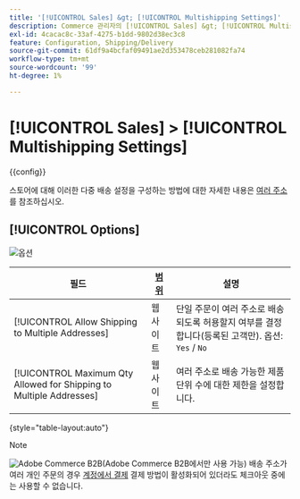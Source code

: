 ```yaml
---
title: '[!UICONTROL Sales] &gt; [!UICONTROL Multishipping Settings]'
description: Commerce 관리자의 [!UICONTROL Sales] &gt; [!UICONTROL Multishipping Settings] 페이지에서 구성 설정을 검토하십시오.
exl-id: 4cacac8c-33af-4275-b1dd-9802d38ec3c8
feature: Configuration, Shipping/Delivery
source-git-commit: 61df9a4bcfaf09491ae2d353478ceb281082fa74
workflow-type: tm+mt
source-wordcount: '99'
ht-degree: 1%

---
```


# [!UICONTROL Sales] > [!UICONTROL Multishipping Settings]

{{config}}

스토어에 대해 이러한 다중 배송 설정을 구성하는 방법에 대한 자세한 내용은 [여러 주소](../../stores-purchase/shipping-settings.md#multiple-addresses)를 참조하십시오.

## [!UICONTROL Options]

![옵션](./assets/multishipping-settings-options.png)<!-- zoom -->

<!-- [Options](https://docs.magento.com/user-guide/shipping/shipping-multiaddress.html) -->

| 필드 | [범위](../../getting-started/websites-stores-views.md#scope-settings) | 설명 |
|--- |--- |--- |
| [!UICONTROL Allow Shipping to Multiple Addresses] | 웹 사이트 | 단일 주문이 여러 주소로 배송되도록 허용할지 여부를 결정합니다(등록된 고객만). 옵션: `Yes` / `No` |
| [!UICONTROL Maximum Qty Allowed for Shipping to Multiple Addresses] | 웹 사이트 | 여러 주소로 배송 가능한 제품 단위 수에 대한 제한을 설정합니다. |

{style="table-layout:auto"}

>[!NOTE]
>
>![Adobe Commerce B2B](../../assets/b2b.svg)(Adobe Commerce B2B에서만 사용 가능) 배송 주소가 여러 개인 주문의 경우 [계정에서 결제](../../b2b/enable-basic-features.md#configure-payment-on-account) 결제 방법이 활성화되어 있더라도 체크아웃 중에는 사용할 수 없습니다.
